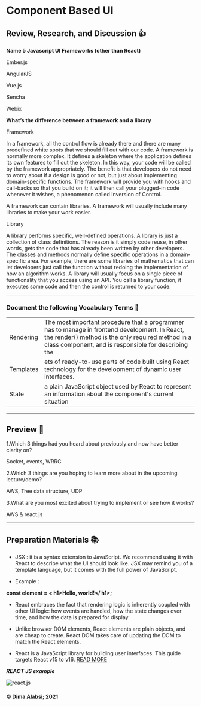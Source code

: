 # Component Based UI

## Review, Research, and Discussion 👍

**Name 5 Javascript UI Frameworks (other than React)**

Ember.js


AngularJS

Vue.js

Sencha

Webix

**What’s the difference between a framework and a library**

Framework
 
In a framework, all the control flow is already there and there are many predefined white spots that we should fill out with our code. A framework is normally more complex. It defines a skeleton where the application defines its own features to fill out the skeleton. In this way, your code will be called by the framework appropriately. The benefit is that developers do not need to worry about if a design is good or not, but just about implementing domain-specific functions. The framework will provide you with hooks and call-backs so that you build on it; it will then call your plugged-in code whenever it wishes, a phenomenon called Inversion of Control.
 
A framework can contain libraries. A framework will usually include many libraries to make your work easier.
 
Library
 
A library performs specific, well-defined operations. A library is just a collection of class definitions. The reason is it simply code reuse, in other words, gets the code that has already been written by other developers. The classes and methods normally define specific operations in a domain-specific area. For example, there are some libraries of mathematics that can let developers just call the function without redoing the implementation of how an algorithm works. A library will usually focus on a single piece of functionality that you access using an API. You call a library function, it executes some code and then the control is returned to your code.


--------------------------------------------------------------------------


### Document the following Vocabulary Terms 📑
|||
|-----|-----|
|Rendering|The most important procedure that a programmer has to manage in frontend development. In React, the render() method is the only required method in a class component, and is responsible for describing the |
|Templates|ets of ready-to-use parts of code built using React technology for the development of dynamic user interfaces.|
|State|a plain JavaScript object used by React to represent an information about the component's current situation|
----------------------------------------------

## Preview 📙

1.Which 3 things had you heard about previously and now have better clarity on?

Socket,
events,
WRRC

2.Which 3 things are you hoping to learn more about in the upcoming lecture/demo?

AWS,
Tree data structure,
UDP

3.What are you most excited about trying to implement or see how it works?

AWS & react.js


----------------------------------------------

## Preparation Materials 📚

* JSX : it is a syntax extension to JavaScript. We recommend using it with React to describe what the UI should look like. JSX may remind you of a template language, but it comes with the full power of JavaScript.

* Example :

**const element = < h1>Hello, world!</ h1>;**

* React embraces the fact that rendering logic is inherently coupled with other UI logic: how events are handled, how the state changes over time, and how the data is prepared for display

* Unlike browser DOM elements, React elements are plain objects, and are cheap to create. React DOM takes care of updating the DOM to match the React elements.

* React is a JavaScript library for building user interfaces. This guide targets React v15 to v16. 
[READ MORE](https://devhints.io/react)


***REACT JS example***

![react.js](https://miro.medium.com/max/1400/1*KKL94ILBNpmH1RKLgsCRiw.png)

 #### &copy; Dima Alabsi; 2021